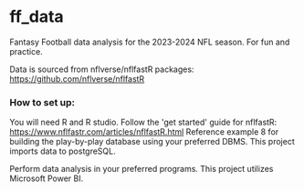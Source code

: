 # ff_data
Fantasy Football data analysis for the 2023-2024 NFL season. For fun and practice.

Data is sourced from nflverse/nflfastR packages: 
  https://github.com/nflverse/nflfastR



### How to set up:
You will need R and R studio.
Follow the 'get started' guide for nflfastR: https://www.nflfastr.com/articles/nflfastR.html
Reference example 8 for building the play-by-play database using your preferred DBMS. This project imports data to postgreSQL.

Perform data analysis in your preferred programs. This project utilizes Microsoft Power BI.
